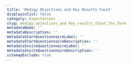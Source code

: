 ```yaml
--- 
 title: 'Medigy Objectives and Key Results Facet' 
 displayinlist: false 
 category: Expectations
 slug: medigy_objectives_and_key_results_facet_lhc_form
 metadataName: ''
 metadataDescription: ''
 metadataStartQuestionnaireLabel: ''
 metadataStartQuestionnaireDescription: ''
 metadataInviteQuestionnaireLabel: ''
 metadataInviteQuestionnaireDescription: ''
 sitemapExclude: true
---
```

